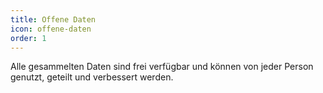 ```yaml
---
title: Offene Daten
icon: offene-daten
order: 1
---
```

Alle gesammelten Daten sind frei verfügbar und können von jeder Person genutzt, geteilt und verbessert werden.
